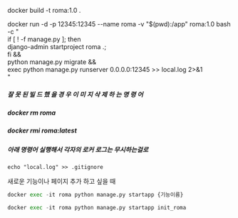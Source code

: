 docker build -t roma:1.0 .

docker run -d -p 12345:12345 --name roma -v "$(pwd):/app" roma:1.0 bash -c " \
  if [ ! -f manage.py ]; then \
    django-admin startproject roma .; \
  fi && \
  python manage.py migrate && \
  exec python manage.py runserver 0.0.0.0:12345 >> local.log 2>&1 \
"

##### 잘 못 된 빌 드 했 을 경 우 이 미 지 삭 제 하 는 명 령 어
##### docker rm roma
##### docker rmi roma:latest

##### 아래 명령어 실행해서 각자의 로커 로그는 무시하는걸로
```shell
echo "local.log" >> .gitignore

```



새로운 기능이나 페이지 추가 하고 싶을  때 

```python
docker exec -it roma python manage.py startapp {기능이름}

docker exec -it roma python manage.py startapp init_roma
``` 
